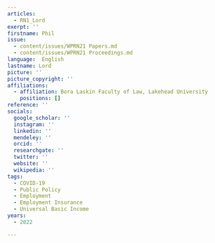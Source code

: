 ```yaml
---
articles:
  - RN1_Lord
exerpt: ''
firstname: Phil
issue:
  - content/issues/WPRN21 Papers.md
  - content/issues/WPRN21 Proceedings.md
language:  English
lastname: Lord
picture: ''
picture_copyright: ''
affiliations:
  - affiliation: Bora Laskin Faculty of Law, Lakehead University
    positions: []
reference: ''
socials:
  google_scholar: ''
  instagram: ''
  linkedin: ''
  mendeley: ''
  orcid: ''
  researchgate: ''
  twitter: ''
  website: ''
  wikipedia: ''
tags:
  - COVID-19
  - Public Policy
  - Employment
  - Employment Insurance
  - Universal Basic Income
years:
  - 2022

---
```

